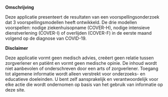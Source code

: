 **Omschrijving**

Deze applicatie presenteert de resultaten van een voorspellingsonderzoek dat 3 voorspellingsmodellen heeft ontwikkeld.
De drie modellen voorspellen: nodige ziekenhuisopname (COVER-H), nodige intensieve dienstverlening (COVER-I) of overlijden (COVER-F) in de eerste maand volgend op de diagnose van COVID-19.

**Disclaimer**

Deze applicatie vormt geen medisch advies, creëert geen relatie tussen zorgverlener en patiënt en vormt geen medische opinie. De inhoud wordt niet aanbevolen of onderschreven door een arts of zorgverlener.
Toegang tot algemene informatie wordt alleen verstrekt voor onderzoeks- en educatieve doeleinden.
U bent zelf aansprakelijk en verantwoordelijk voor elke actie die wordt ondernomen op basis van het gebruik van informatie op deze site.